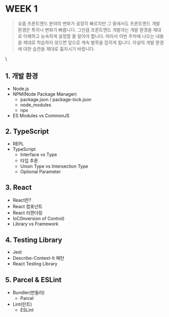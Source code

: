 # WEEK 1

> 요즘 프론트엔드 분야의 변화가 굉장히 빠르지만 그 중에서도 프론트엔드 개발 환경은 특히나 변화가 빠릅니다. 그만큼 프론트엔드 개발자는 개발 환경을 제대로 이해하고 능숙하게 설정할 줄 알아야 합니다. 따라서 이번 주차에 나오는 내용을 제대로 학습하지 않으면 앞으로 계속 발목을 잡히게 됩니다. 아샬의 개발 환경에 대한 습관을 제대로 훔치시기 바랍니다.

\


## 1. 개발 환경

* Node.js
* NPM(Node Package Manager)
  * package.json / package-lock.json
  * node\_modules
  * npx
* ES Modules vs CommonJS

## 2. TypeScript

* REPL
* TypeScript
  * Interface vs Type
  * 타입 추론
  * Union Type vs Intersection Type
  * Optional Parameter

## 3. React

* React란?
* React 컴포넌트
* React 리렌더링
* IoC(Inversion of Control)
* Library vs Framework

## 4. Testing Library

* Jest
* Describe-Context-It 패턴
* React Testing Library

## 5. Parcel & ESLint

* Bundler(번들러)
  * Parcel
* Lint(린트)
  * ESLint
